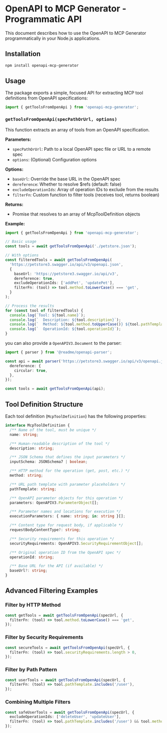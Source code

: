 # OpenAPI to MCP Generator - Programmatic API

This document describes how to use the OpenAPI to MCP Generator programmatically in your Node.js applications.

## Installation

```bash
npm install openapi-mcp-generator
```

## Usage

The package exports a simple, focused API for extracting MCP tool definitions from OpenAPI specifications:

```typescript
import { getToolsFromOpenApi } from 'openapi-mcp-generator';
```

### `getToolsFromOpenApi(specPathOrUrl, options)`

This function extracts an array of tools from an OpenAPI specification.

**Parameters:**

- `specPathOrUrl`: Path to a local OpenAPI spec file or URL to a remote spec
- `options`: (Optional) Configuration options

**Options:**

- `baseUrl`: Override the base URL in the OpenAPI spec
- `dereference`: Whether to resolve $refs (default: false)
- `excludeOperationIds`: Array of operation IDs to exclude from the results
- `filterFn`: Custom function to filter tools (receives tool, returns boolean)

**Returns:**

- Promise that resolves to an array of McpToolDefinition objects

**Example:**

```typescript
import { getToolsFromOpenApi } from 'openapi-mcp-generator';

// Basic usage
const tools = await getToolsFromOpenApi('./petstore.json');

// With options
const filteredTools = await getToolsFromOpenApi(
  'https://petstore3.swagger.io/api/v3/openapi.json',
  {
    baseUrl: 'https://petstore3.swagger.io/api/v3',
    dereference: true,
    excludeOperationIds: ['addPet', 'updatePet'],
    filterFn: (tool) => tool.method.toLowerCase() === 'get',
  }
);

// Process the results
for (const tool of filteredTools) {
  console.log(`Tool: ${tool.name}`);
  console.log(`  Description: ${tool.description}`);
  console.log(`  Method: ${tool.method.toUpperCase()} ${tool.pathTemplate}`);
  console.log(`  OperationId: ${tool.operationId}`);
}
```

you can also provide a `OpenAPIV3.Document` to the parser:

```typescript
import { parser } from '@readme/openapi-parser';

const api = await parser('https://petstore3.swagger.io/api/v3/openapi.json', {
  dereference: {
    circular: true,
  },
});

const tools = await getToolsFromOpenApi(api);
```

## Tool Definition Structure

Each tool definition (`McpToolDefinition`) has the following properties:

```typescript
interface McpToolDefinition {
  /** Name of the tool, must be unique */
  name: string;

  /** Human-readable description of the tool */
  description: string;

  /** JSON Schema that defines the input parameters */
  inputSchema: JSONSchema7 | boolean;

  /** HTTP method for the operation (get, post, etc.) */
  method: string;

  /** URL path template with parameter placeholders */
  pathTemplate: string;

  /** OpenAPI parameter objects for this operation */
  parameters: OpenAPIV3.ParameterObject[];

  /** Parameter names and locations for execution */
  executionParameters: { name: string; in: string }[];

  /** Content type for request body, if applicable */
  requestBodyContentType?: string;

  /** Security requirements for this operation */
  securityRequirements: OpenAPIV3.SecurityRequirementObject[];

  /** Original operation ID from the OpenAPI spec */
  operationId: string;

  /** Base URL for the API (if available) */
  baseUrl?: string;
}
```

## Advanced Filtering Examples

### Filter by HTTP Method

```typescript
const getTools = await getToolsFromOpenApi(specUrl, {
  filterFn: (tool) => tool.method.toLowerCase() === 'get',
});
```

### Filter by Security Requirements

```typescript
const secureTools = await getToolsFromOpenApi(specUrl, {
  filterFn: (tool) => tool.securityRequirements.length > 0,
});
```

### Filter by Path Pattern

```typescript
const userTools = await getToolsFromOpenApi(specUrl, {
  filterFn: (tool) => tool.pathTemplate.includes('/user'),
});
```

### Combining Multiple Filters

```typescript
const safeUserTools = await getToolsFromOpenApi(specUrl, {
  excludeOperationIds: ['deleteUser', 'updateUser'],
  filterFn: (tool) => tool.pathTemplate.includes('/user') && tool.method.toLowerCase() === 'get',
});
```
